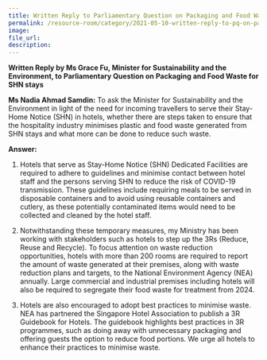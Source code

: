 ```yaml
---  
title: Written Reply to Parliamentary Question on Packaging and Food Waste for SHN stays by Ms Grace Fu, Minister for Sustainability and the Environment
permalink: /resource-room/category/2021-05-10-written-reply-to-pq-on-packaging-and-food-waste-for-shn-stays/
image:  
file_url:  
description:  
---  
```

**Written Reply by Ms Grace Fu, Minister for Sustainability and the Environment, to Parliamentary Question on Packaging and Food Waste for SHN stays**

**Ms Nadia Ahmad Samdin:** To ask the Minister for Sustainability and the Environment in light of the need for incoming travellers to serve their Stay-Home Notice (SHN) in hotels, whether there are steps taken to ensure that the hospitality industry minimises plastic and food waste generated from SHN stays and what more can be done to reduce such waste.

**Answer:**

1.	Hotels that serve as Stay-Home Notice (SHN) Dedicated Facilities are required to adhere to guidelines and minimise contact between hotel staff and the persons serving SHN to reduce the risk of COVID-19 transmission. These guidelines include requiring meals to be served in disposable containers and to avoid using reusable containers and cutlery, as these potentially contaminated items would need to be collected and cleaned by the hotel staff. 

2.	Notwithstanding these temporary measures, my Ministry has been working with stakeholders such as hotels to step up the 3Rs (Reduce, Reuse and Recycle). To focus attention on waste reduction opportunities, hotels with more than 200 rooms are required to report the amount of waste generated at their premises, along with waste reduction plans and targets, to the National Environment Agency (NEA) annually. Large commercial and industrial premises including hotels will also be required to segregate their food waste for treatment from 2024.

3.	Hotels are also encouraged to adopt best practices to minimise waste. NEA has partnered the Singapore Hotel Association to publish a 3R Guidebook for Hotels. The guidebook highlights best practices in 3R programmes, such as doing away with unnecessary packaging and offering guests the option to reduce food portions. We urge all hotels to enhance their practices to minimise waste.
